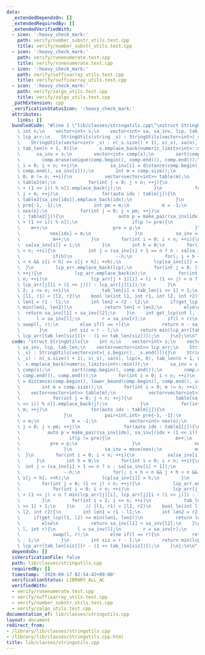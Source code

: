 ```yaml
---
data:
  _extendedDependsOn: []
  _extendedRequiredBy: []
  _extendedVerifiedWith:
  - icon: ':heavy_check_mark:'
    path: verify/number_substr_utils.test.cpp
    title: verify/number_substr_utils.test.cpp
  - icon: ':heavy_check_mark:'
    path: verify/runenumerate.test.cpp
    title: verify/runenumerate.test.cpp
  - icon: ':heavy_check_mark:'
    path: verify/suffixarray_utils.test.cpp
    title: verify/suffixarray_utils.test.cpp
  - icon: ':heavy_check_mark:'
    path: verify/zalgo_utils.test.cpp
    title: verify/zalgo_utils.test.cpp
  _pathExtension: cpp
  _verificationStatusIcon: ':heavy_check_mark:'
  attributes:
    links: []
  bundledCode: "#line 1 \"lib/classes/stringutils.cpp\"\nstruct StringUtils{\n   \
    \ int n;\n    vector<int> s;\n    vector<int> sa, sa_inv, lcp, tab_len;\n    vector<vector<int>>\
    \ lcp_arr;\n    StringUtils(string _s) : StringUtils(vector<int>(_s.begin(), _s.end())){}\n\
    \    StringUtils(vector<int> _s) : n(_s.size() + 1), s(_s), sa(n), lcp(n, 0),\
    \ tab_len(n + 1, 0){\n        s.emplace_back(numeric_limits<int>::min());\n  \
    \      sa_inv = s;\n        vector<int> comp(s);\n        sort(comp.begin(), comp.end());\n\
    \        comp.erase(unique(comp.begin(), comp.end()), comp.end());\n        for(int\
    \ i = 0; i < n; ++i)\n            sa_inv[i] = distance(comp.begin(), lower_bound(comp.begin(),\
    \ comp.end(), sa_inv[i]));\n        int m = comp.size();\n        for(int i =\
    \ 0; m != n; ++i){\n            vector<vector<int>> table(m);\n            vector<vector<int>>\
    \ table2(m);\n            for(int j = 0; j < n; ++j){\n                table[sa_inv[(j\
    \ + (1 << i)) % n]].emplace_back(j);\n            }\n            for(int j = 0;\
    \ j < m; ++j)\n                for(auto idx : table[j]){\n                   \
    \ table2[sa_inv[idx]].emplace_back(idx);\n                }\n            pair<int,int>\
    \ pre{-1, -1};\n            int pm = m;\n            m = -1;\n            vector<int>\
    \ nex(n);\n            for(int j = 0; j < pm; ++j)\n                for(auto idx\
    \ : table2[j]){\n                    auto p = make_pair(sa_inv[idx], sa_inv[(idx\
    \ + (1 << i)) % n]);\n                    if(p != pre){\n                    \
    \    m++;\n                        pre = p;\n                    }\n         \
    \           nex[idx] = m;\n                }\n            sa_inv = move(nex);\n\
    \            m++;\n        }\n        for(int i = 0; i < n; ++i){\n          \
    \  sa[sa_inv[i]] = i;\n        }\n        int h = 0;\n        for(int i = 0; i\
    \ < n; ++i){\n            int j = (sa_inv[i] + 1 == n ? n : sa[sa_inv[i] + 1]);\n\
    \            if(h)\n                --h;\n            for(; i + h < n && j + h\
    \ < n && s[i + h] == s[j + h]; ++h);\n            lcp[sa_inv[i]] = h;\n      \
    \  }\n        lcp_arr.emplace_back(lcp);\n        for(int j = 0; (1 << j) < n;\
    \ ++j){\n            lcp_arr.emplace_back(n);\n            for(int i = 0; i <\
    \ n; ++i)\n                lcp_arr[j + 1][i] = (i + (1 << j) < n ? min(lcp_arr[j][i],\
    \ lcp_arr[j][i + (1 << j)]) : lcp_arr[j][i]);\n        }\n        for(int i =\
    \ 2; i <= n; ++i)\n            tab_len[i] = tab_len[i >> 1] + 1;\n    }\n    //\
    \ [l1, r1) < [l2, r2)\n    bool le(int l1, int r1, int l2, int r2){\n        int\
    \ len1 = r1 - l1;\n        int len2 = r2 - l2;\n        if(get_lcp(l1, l2) >=\
    \ min(len1, len2))\n            return len1 < len2;\n        else\n          \
    \  return sa_inv[l1] < sa_inv[l2];\n    }\n    int get_lcp(int l, int r){\n  \
    \      l = sa_inv[l];\n        r = sa_inv[r];\n        if(l > r)\n           \
    \ swap(l, r);\n        else if(l == r){\n            return n - sa[l] - 1;\n \
    \       }\n        int siz = r - l;\n        return min(lcp_arr[tab_len[siz]][l],\
    \ lcp_arr[tab_len[siz]][r - (1 << tab_len[siz])]);\n    }\n};\n\n"
  code: "struct StringUtils{\n    int n;\n    vector<int> s;\n    vector<int> sa,\
    \ sa_inv, lcp, tab_len;\n    vector<vector<int>> lcp_arr;\n    StringUtils(string\
    \ _s) : StringUtils(vector<int>(_s.begin(), _s.end())){}\n    StringUtils(vector<int>\
    \ _s) : n(_s.size() + 1), s(_s), sa(n), lcp(n, 0), tab_len(n + 1, 0){\n      \
    \  s.emplace_back(numeric_limits<int>::min());\n        sa_inv = s;\n        vector<int>\
    \ comp(s);\n        sort(comp.begin(), comp.end());\n        comp.erase(unique(comp.begin(),\
    \ comp.end()), comp.end());\n        for(int i = 0; i < n; ++i)\n            sa_inv[i]\
    \ = distance(comp.begin(), lower_bound(comp.begin(), comp.end(), sa_inv[i]));\n\
    \        int m = comp.size();\n        for(int i = 0; m != n; ++i){\n        \
    \    vector<vector<int>> table(m);\n            vector<vector<int>> table2(m);\n\
    \            for(int j = 0; j < n; ++j){\n                table[sa_inv[(j + (1\
    \ << i)) % n]].emplace_back(j);\n            }\n            for(int j = 0; j <\
    \ m; ++j)\n                for(auto idx : table[j]){\n                    table2[sa_inv[idx]].emplace_back(idx);\n\
    \                }\n            pair<int,int> pre{-1, -1};\n            int pm\
    \ = m;\n            m = -1;\n            vector<int> nex(n);\n            for(int\
    \ j = 0; j < pm; ++j)\n                for(auto idx : table2[j]){\n          \
    \          auto p = make_pair(sa_inv[idx], sa_inv[(idx + (1 << i)) % n]);\n  \
    \                  if(p != pre){\n                        m++;\n             \
    \           pre = p;\n                    }\n                    nex[idx] = m;\n\
    \                }\n            sa_inv = move(nex);\n            m++;\n      \
    \  }\n        for(int i = 0; i < n; ++i){\n            sa[sa_inv[i]] = i;\n  \
    \      }\n        int h = 0;\n        for(int i = 0; i < n; ++i){\n          \
    \  int j = (sa_inv[i] + 1 == n ? n : sa[sa_inv[i] + 1]);\n            if(h)\n\
    \                --h;\n            for(; i + h < n && j + h < n && s[i + h] ==\
    \ s[j + h]; ++h);\n            lcp[sa_inv[i]] = h;\n        }\n        lcp_arr.emplace_back(lcp);\n\
    \        for(int j = 0; (1 << j) < n; ++j){\n            lcp_arr.emplace_back(n);\n\
    \            for(int i = 0; i < n; ++i)\n                lcp_arr[j + 1][i] = (i\
    \ + (1 << j) < n ? min(lcp_arr[j][i], lcp_arr[j][i + (1 << j)]) : lcp_arr[j][i]);\n\
    \        }\n        for(int i = 2; i <= n; ++i)\n            tab_len[i] = tab_len[i\
    \ >> 1] + 1;\n    }\n    // [l1, r1) < [l2, r2)\n    bool le(int l1, int r1, int\
    \ l2, int r2){\n        int len1 = r1 - l1;\n        int len2 = r2 - l2;\n   \
    \     if(get_lcp(l1, l2) >= min(len1, len2))\n            return len1 < len2;\n\
    \        else\n            return sa_inv[l1] < sa_inv[l2];\n    }\n    int get_lcp(int\
    \ l, int r){\n        l = sa_inv[l];\n        r = sa_inv[r];\n        if(l > r)\n\
    \            swap(l, r);\n        else if(l == r){\n            return n - sa[l]\
    \ - 1;\n        }\n        int siz = r - l;\n        return min(lcp_arr[tab_len[siz]][l],\
    \ lcp_arr[tab_len[siz]][r - (1 << tab_len[siz])]);\n    }\n};\n\n"
  dependsOn: []
  isVerificationFile: false
  path: lib/classes/stringutils.cpp
  requiredBy: []
  timestamp: '2020-09-17 02:54:42+09:00'
  verificationStatus: LIBRARY_ALL_AC
  verifiedWith:
  - verify/runenumerate.test.cpp
  - verify/suffixarray_utils.test.cpp
  - verify/number_substr_utils.test.cpp
  - verify/zalgo_utils.test.cpp
documentation_of: lib/classes/stringutils.cpp
layout: document
redirect_from:
- /library/lib/classes/stringutils.cpp
- /library/lib/classes/stringutils.cpp.html
title: lib/classes/stringutils.cpp
---
```

